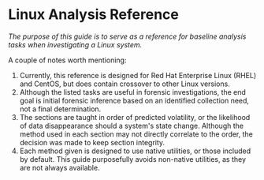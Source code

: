 # Linux Analysis Reference

*The purpose of this guide is to serve as a reference for baseline analysis tasks when investigating a Linux system.*  

A couple of notes worth mentioning:
1) Currently, this reference is designed for Red Hat Enterprise Linux (RHEL) and CentOS, but does contain crossover to other Linux versions.
2) Although the listed tasks are useful in forensic investigations, the end goal is initial forensic inference based on an identified collection need, not a final determination.
3) The sections are taught in order of predicted volatility, or the likelihood of data disappearance should a system's state change. Although the method used in each section may not directly correlate to the order, the decision was made to keep section integrity.
4) Each method given is designed to use native utilities, or those included by default. This guide purposefully avoids non-native utilities, as they are not always available.
